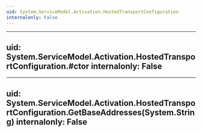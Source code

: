 ```yaml
---
uid: System.ServiceModel.Activation.HostedTransportConfiguration
internalonly: False
---
```


---
uid: System.ServiceModel.Activation.HostedTransportConfiguration.#ctor
internalonly: False
---

---
uid: System.ServiceModel.Activation.HostedTransportConfiguration.GetBaseAddresses(System.String)
internalonly: False
---
